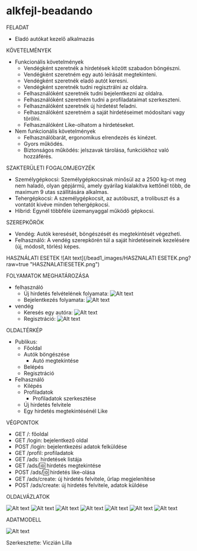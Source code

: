 # alkfejl-beadando

FELADAT
- Eladó autókat kezelő alkalmazás
	
KÖVETELMÉNYEK
- Funkcionális követelmények
	- Vendégként szeretnék a hirdetések között szabadon böngészni.
	- Vendégként szeretném egy autó leírását megtekinteni.
	- Vendégként szeretnék eladó autót keresni.
	- Vendégként szeretnék tudni regisztrálni az oldalra.
	- Felhasználóként szeretnék tudni bejelentkezni az oldalra.
	- Felhasználóként szeretném tudni a profiladataimat szerkeszteni.
	- Felhasználóként szeretnék új hirdetést feladni.
	- Felhasználóként szeretném a saját hirdetéseimet módosítani vagy törölni.
	- Felhasználóként Like-olhatom a hirdetéseket.
- Nem funkcionális követelmények
	- Felhasználóbarát, ergonomikus elrendezés és kinézet.
	- Gyors működés.
	- Biztonságos működés: jelszavak tárolása, funkciókhoz való hozzáférés.
		
SZAKTERÜLETI FOGALOMJEGYZÉK
- Személygépkocsi: Személygépkocsinak minősül az a 2500 kg-ot meg nem haladó, olyan gépjármű, amely gyárilag kialakítva kettőnél több, de maximum 9 utas szállítására alkalmas.
- Tehergépkocsi: A személygépkocsit, az autóbuszt, a trolibuszt és a vontatót kivéve minden tehergépkocsi.
- Hibrid: Egynél többféle üzemanyaggal működő gépkocsi.
		
SZEREPKÖRÖK
- Vendég: Autók keresését, böngészését és megtekintését végezheti.
- Felhasználó: A vendég szerepkörén túl a saját hirdetéseinek kezelésére (új, módosít, törlés) képes.
		
HASZNÁLATI ESETEK
![Alt text](/bead1_images/HASZNALATI ESETEK.png?raw=true "HASZNALATIESETEK.png")

FOLYAMATOK MEGHATÁROZÁSA
- felhasználó
	- Új hirdetés felvételének folyamata:
	![Alt text](/bead1_images/FOLYAMAT_uj_hirdetes.png?raw=true "FOLYAMAT_uj_hirdetes.png")
	- Bejelentkezés folyamata:
	![Alt text](/bead1_images/FOLYAMAT_bejelentkezes.png?raw=true "FOLYAMAT_bejelentkezes.png")
- vendég
	- Keresés egy autóra:
	![Alt text](/bead1_images/FOLYAMAT_kereses.png?raw=true "FOLYAMAT_kereses.png")
	- Regisztráció:
	![Alt text](/bead1_images/FOLYAMAT_regisztracio.png?raw=true "FOLYAMAT_regisztracio.png")
		
OLDALTÉRKÉP
- Publikus:
	- Főoldal
	- Autók böngészése
		+ Autó megtekintése
	- Belépés
	- Regisztráció
- Felhasználó
	- Kilépés
	- Profiladatok
		+ Profiladatok szerkesztése
	- Új hirdetés felvitele
	- Egy hirdetés megtekintésénél Like
		
VÉGPONTOK
- GET /: főoldal
- GET /login: bejelentkező oldal
- POST /login: bejelentkezési adatok felküldése
- GET /profil: profiladatok
- GET /ads: hirdetések listája
- GET /ads/:id: hirdetés megtekintése
- POST /ads/:id: hirdetés like-olása
- GET /ads/create: új hirdetés felvitele, űrlap megjelenítése
- POST /ads/create: új hirdetés felvitele, adatok küldése

OLDALVÁZLATOK

![Alt text](/bead1_images/OLDALVAZLATOK_1.jpg?raw=true "OLDALVAZLATOK_1.jpg")
![Alt text](/bead1_images/OLDALVAZLATOK_2.jpg?raw=true "OLDALVAZLATOK_2.jpg")
![Alt text](/bead1_images/OLDALVAZLATOK_3.jpg?raw=true "OLDALVAZLATOK_3.jpg")
![Alt text](/bead1_images/OLDALVAZLATOK_4.jpg?raw=true "OLDALVAZLATOK_4.jpg")
![Alt text](/bead1_images/OLDALVAZLATOK_5.jpg?raw=true "OLDALVAZLATOK_5.jpg")
![Alt text](/bead1_images/OLDALVAZLATOK_6.jpg?raw=true "OLDALVAZLATOK_6.jpg")
![Alt text](/bead1_images/OLDALVAZLATOK_7.jpg?raw=true "OLDALVAZLATOK_7.jpg")

ADATMODELL

![Alt text](/bead1_images/ADATMODELL.png?raw=true "ADATMODELL.png")

Szerkesztette: Viczián Lilla
